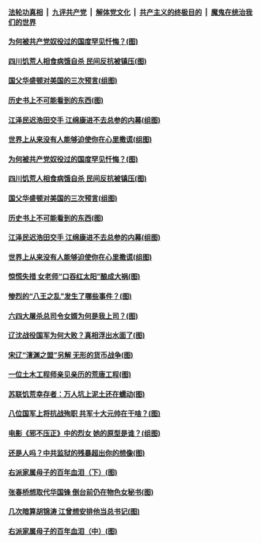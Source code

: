####  [法轮功真相](../../../../basic/blob/master/README.md?t=03060101) &nbsp;|&nbsp; [九评共产党](../../../../9ping.md/blob/master/README.md?t=03060101) &nbsp;|&nbsp; [解体党文化](../../../../jtdwh.md/blob/master/README.md?t=03060101)  &nbsp;|&nbsp; [共产主义的终极目的](../../../../gczydzjmd.md/blob/master/README.md?t=03060101) &nbsp;|&nbsp; [魔鬼在统治我们的世界](../../../../mgztzwmdsj.md/blob/master/README.md?t=03060101) 

#### [为何被共产党奴役过的国度罕见忏悔？(图)](../pages/p6/963901.md?t=03060101) 

#### [四川饥荒人相食病饿自杀 民间反抗被镇压(图)](../pages/p6/964389.md?t=03060101) 

#### [国父华盛顿对美国的三次预言(组图)](../pages/p6/964036.md?t=03060101) 

#### [历史书上不可能看到的东西(图)](../pages/p6/964449.md?t=03060101) 

#### [江泽民迟浩田交手 江绵康进不去总参的内幕(组图)](../pages/p6/963937.md?t=03060101) 

#### [世界上从来没有人能够迫使你在心里撒谎(组图)](../pages/p6/963996.md?t=03060101) 

#### [为何被共产党奴役过的国度罕见忏悔？(图)](../pages/p6/963901.md?t=03060101) 

#### [四川饥荒人相食病饿自杀 民间反抗被镇压(图)](../pages/p6/964389.md?t=03060101) 

#### [国父华盛顿对美国的三次预言(组图)](../pages/p6/964036.md?t=03060101) 

#### [历史书上不可能看到的东西(图)](../pages/p6/964449.md?t=03060101) 

#### [江泽民迟浩田交手 江绵康进不去总参的内幕(组图)](../pages/p6/963937.md?t=03060101) 

#### [世界上从来没有人能够迫使你在心里撒谎(组图)](../pages/p6/963996.md?t=03060101) 

#### [惊慌失措 女老师“口吞红太阳”酿成大祸(图)](../pages/p6/963843.md?t=03060101) 

#### [惨烈的“八王之乱”发生了哪些事件？(图)](../pages/p6/963837.md?t=03060101) 

#### [六四大屠杀总司令女婿为何是我上司？(图)](../pages/p6/963450.md?t=03060101) 

#### [辽沈战役国军为何大败？真相浮出水面了(图)](../pages/p6/963832.md?t=03060101) 

#### [宋辽“澶渊之盟”另解 无形的货币战争(图)](../pages/p6/963938.md?t=03060101) 

#### [一位土木工程师亲见亲历的荒唐工程(图)](../pages/p6/961631.md?t=03060101) 

#### [苏联饥荒幸存者：万人坑上泥土还在蠕动(图)](../pages/p6/963590.md?t=03060101) 

#### [八位国军上将抗战殉职 共军十大元帅在干啥？(图)](../pages/p6/960724.md?t=03060101) 

#### [电影《邪不压正》中的烈女 她的原型是谁？(组图)](../pages/p6/963716.md?t=03060101) 

#### [还是人吗？中共监狱的残暴超出你的想像(图)](../pages/p6/963278.md?t=03060101) 

#### [右派家属母子的百年血泪（下）(图)](../pages/p6/962627.md?t=03060101) 

#### [张春桥想取代华国锋 倒台前仍在物色女秘书(图)](../pages/p6/962833.md?t=03060101) 

#### [几次暗算胡锦涛 江曾想安排他当总书记(图)](../pages/p6/941643.md?t=03060101) 

#### [右派家属母子的百年血泪（中）(图)](../pages/p6/962624.md?t=03060101) 

